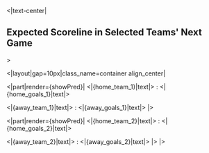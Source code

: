 <|text-center|
<br/>
<h2>Expected Scoreline in Selected Teams' Next Game</h2>
>

<|layout|gap=10px|class_name=container align_center|

<|part|render={showPred}|
<|{home_team_1}|text|>
:
<|{home_goals_1}|text|>

<|{away_team_1}|text|>
:
<|{away_goals_1}|text|>
|>


<|part|render={showPred}|
<|{home_team_2}|text|>
:
<|{home_goals_2}|text|>

<|{away_team_2}|text|>
:
<|{away_goals_2}|text|>
|>
|>

